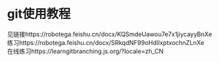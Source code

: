 # git使用教程
见链接https://robotega.feishu.cn/docx/KQSmdeUawou7e7x1jiycayyBnXe  
练习https://robotega.feishu.cn/docx/SRkqdNF99oHdIIxptxochnZLnXe  
在线练习https://learngitbranching.js.org/?locale=zh_CN
